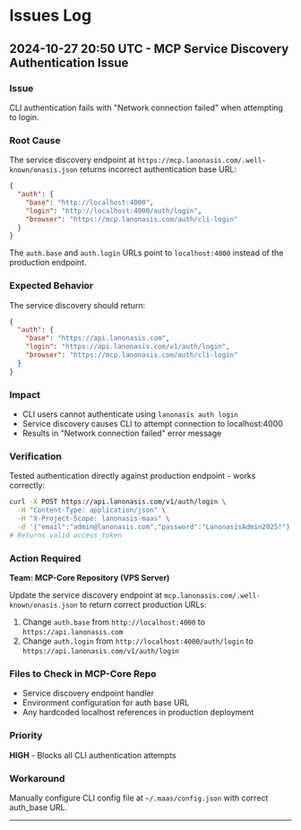 # Issues Log

## 2024-10-27 20:50 UTC - MCP Service Discovery Authentication Issue

### Issue

CLI authentication fails with "Network connection failed" when attempting to login.

### Root Cause

The service discovery endpoint at `https://mcp.lanonasis.com/.well-known/onasis.json` returns incorrect authentication base URL:

```json
{
  "auth": {
    "base": "http://localhost:4000",
    "login": "http://localhost:4000/auth/login",
    "browser": "https://mcp.lanonasis.com/auth/cli-login"
  }
}
```

The `auth.base` and `auth.login` URLs point to `localhost:4000` instead of the production endpoint.

### Expected Behavior

The service discovery should return:

```json
{
  "auth": {
    "base": "https://api.lanonasis.com",
    "login": "https://api.lanonasis.com/v1/auth/login",
    "browser": "https://mcp.lanonasis.com/auth/cli-login"
  }
}
```

### Impact

- CLI users cannot authenticate using `lanonasis auth login`
- Service discovery causes CLI to attempt connection to localhost:4000
- Results in "Network connection failed" error message

### Verification

Tested authentication directly against production endpoint - works correctly:

```bash
curl -X POST https://api.lanonasis.com/v1/auth/login \
  -H "Content-Type: application/json" \
  -H "X-Project-Scope: lanonasis-maas" \
  -d '{"email":"admin@lanonasis.com","password":"LanonasisAdmin2025!"}' 
# Returns valid access_token
```

### Action Required

**Team: MCP-Core Repository (VPS Server)**

Update the service discovery endpoint at `mcp.lanonasis.com/.well-known/onasis.json` to return correct production URLs:

1. Change `auth.base` from `http://localhost:4000` to `https://api.lanonasis.com`
2. Change `auth.login` from `http://localhost:4000/auth/login` to `https://api.lanonasis.com/v1/auth/login`

### Files to Check in MCP-Core Repo

- Service discovery endpoint handler
- Environment configuration for auth base URL
- Any hardcoded localhost references in production deployment

### Priority

**HIGH** - Blocks all CLI authentication attempts

### Workaround

Manually configure CLI config file at `~/.maas/config.json` with correct auth_base URL.

---
